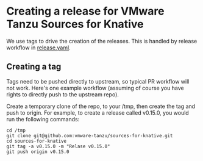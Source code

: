 # Creating a release for VMware Tanzu Sources for Knative

We use tags to drive the creation of the releases. This is handled by release
workflow in [release.yaml](../.github/workflows/release.yaml).

## Creating a tag

Tags need to be pushed directly to upstream, so typical PR workflow will not
work. Here's one example workflow (assuming of course you have rights to
directly push to the upstream repo).

Create a temporary clone of the repo, to your /tmp, then create the tag and push
to origin. For example, to create a release called v0.15.0, you would run the following
commands:

```shell
cd /tmp
git clone git@github.com:vmware-tanzu/sources-for-knative.git
cd sources-for-knative
git tag -a v0.15.0 -m "Relase v0.15.0"
git push origin v0.15.0
```
